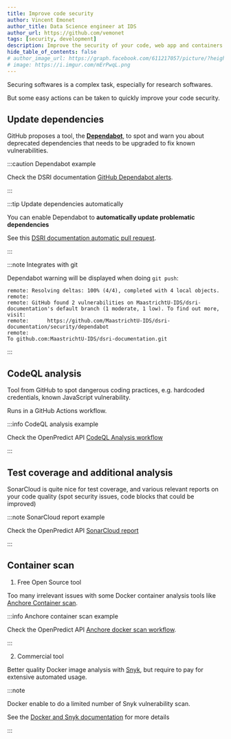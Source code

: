 ```yaml
---
title: Improve code security
author: Vincent Emonet
author_title: Data Science engineer at IDS
author_url: https://github.com/vemonet
tags: [security, development]
description: Improve the security of your code, web app and containers
hide_table_of_contents: false
# author_image_url: https://graph.facebook.com/611217057/picture/?height=200&width=200
# image: https://i.imgur.com/mErPwqL.png
---
```


Securing softwares is a complex task, especially for research softwares.

But some easy actions can be taken to quickly improve your code security.

<!--truncate-->

## Update dependencies

GitHub proposes a tool, the **[Dependabot](https://github.com/features/security)**, to spot and warn you about deprecated dependencies that needs to be upgraded to fix known vulnerabilities.

:::caution Dependabot example

Check the DSRI documentation [GitHub Dependabot alerts](https://github.com/MaastrichtU-IDS/dsri-documentation/security/dependabot).

:::

:::tip Update dependencies automatically

You can enable Dependabot to **automatically update problematic dependencies**

See this [DSRI documentation automatic pull request](https://github.com/MaastrichtU-IDS/dsri-documentation/pull/24).

:::

:::note Integrates with git

Dependabot warning will be displayed when doing `git push`:

```
remote: Resolving deltas: 100% (4/4), completed with 4 local objects.
remote: 
remote: GitHub found 2 vulnerabilities on MaastrichtU-IDS/dsri-documentation's default branch (1 moderate, 1 low). To find out more, visit:
remote:      https://github.com/MaastrichtU-IDS/dsri-documentation/security/dependabot
remote: 
To github.com:MaastrichtU-IDS/dsri-documentation.git
```

:::

## CodeQL analysis

Tool from GitHub to spot dangerous coding practices, e.g. hardcoded credentials, known JavaScript vulnerability.

Runs in a GitHub Actions workflow.

:::info CodeQL analysis example

Check the OpenPredict API [CodeQL Analysis workflow](https://github.com/MaastrichtU-IDS/translator-openpredict/blob/master/.github/workflows/codeql-analysis.yml)

:::

## Test coverage and additional analysis

SonarCloud is quite nice for test coverage, and various relevant reports on your code quality (spot security issues, code blocks that could be improved)

:::note SonarCloud report example

Check the OpenPredict API [SonarCloud report](https://sonarcloud.io/dashboard?id=MaastrichtU-IDS_translator-openpredict)

:::

## Container scan

1. Free Open Source tool

Too many irrelevant issues with some Docker container analysis tools like [Anchore Container scan](https://github.com/marketplace/actions/anchore-container-scan).

:::info Anchore container scan example

Check the OpenPredict API [Anchore docker scan workflow](https://github.com/MaastrichtU-IDS/translator-openpredict/blob/master/.github/workflows/security-scan-docker.yml). 

:::

2. Commercial tool

Better quality Docker image analysis with [Snyk](https://snyk.io/), but require to pay for extensive automated usage.

:::note

Docker enable to do a limited number of Snyk vulnerability scan. 

See the [Docker and Snyk documentation](https://www.docker.com/partners/snyk) for more details

:::